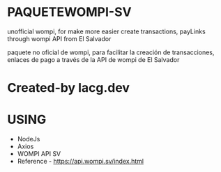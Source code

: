 # PAQUETEWOMPI-SV
unofficial wompi, for make more easier create transactions, payLinks through wompi API from El Salvador

paquete no oficial de wompi, para facilitar la creación de transacciones, enlaces de pago a través de la API de wompi de El Salvador

# Created-by lacg.dev

# USING

* NodeJs
* Axios
* WOMPI API SV
* Reference - https://api.wompi.sv/index.html
